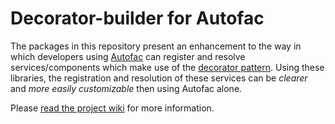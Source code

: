 # Decorator-builder for Autofac

The packages in this repository present an enhancement to the way in which developers using [Autofac] can register and resolve services/components which make use of the [decorator pattern]. Using these libraries, the registration and resolution of these services can be *clearer* and *more easily customizable* then using Autofac alone.

Please [read the project wiki] for more information.

[Autofac]: https://autofac.org/
[decorator pattern]: https://en.wikipedia.org/wiki/Decorator_pattern
[read the project wiki]: https://github.com/csf-dev/AutoFac.DecoratorBuilder/wiki